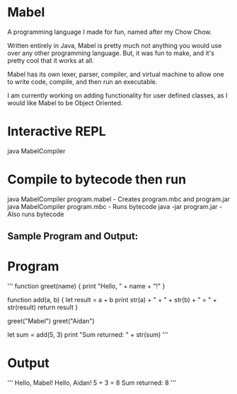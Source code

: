# Mabel
A programming language I made for fun, named after my Chow Chow.

Written entirely in Java, Mabel is pretty much not anything you would use over any other programming language.
But, it was fun to make, and it's pretty cool that it works at all.

Mabel has its own lexer, parser, compiler, and virtual machine to allow one to write code, compile, and then run an executable.

I am currently working on adding functionality for user defined classes, as I would like Mabel to be Object Oriented.

# Interactive REPL
java MabelCompiler
# Compile to bytecode then run
java MabelCompiler program.mabel - Creates program.mbc and program.jar
java MabelCompiler program.mbc - Runs bytecode
java -jar program.jar - Also runs bytecode

## Sample Program and Output:
# Program
'''
function greet(name) {
    print "Hello, " + name + "!"
}

function add(a, b) {
    let result = a + b
    print str(a) + " + " + str(b) + " = " + str(result)
    return result
}

greet("Mabel")
greet("Aidan")

let sum = add(5, 3)
print "Sum returned: " + str(sum)
'''

# Output
'''
Hello, Mabel!
Hello, Aidan!
5 + 3 = 8
Sum returned: 8
'''
